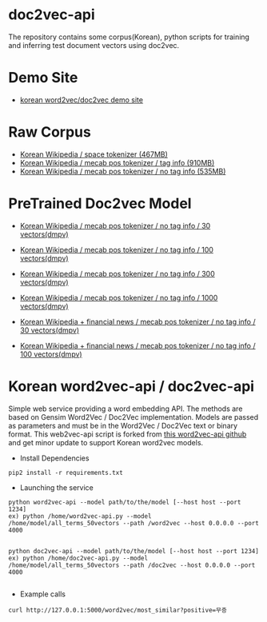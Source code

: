 # doc2vec-api

The repository contains some corpus(Korean), python scripts for training and inferring test document vectors using doc2vec.


Demo Site
=============
* [korean word2vec/doc2vec demo site](http://121.78.145.40/word2vec/)

Raw Corpus
=============
* [Korean Wikipedia / space tokenizer (467MB)](https://drive.google.com/file/d/0B38stK5a3ByqcGhuUE93YnIxN0U/view?resourcekey=0-YfafP3hxayjxBBXpy5RIsA)
* [Korean Wikipedia / mecab pos tokenizer / tag info (910MB)](https://drive.google.com/file/d/0B38stK5a3ByqZWRxS2lWMkhqQ2c/view?usp=sharing&resourcekey=0-c7VTtwcwcxapPrKSwYwivg)
* [Korean Wikipedia / mecab pos tokenizer / no tag info (535MB)](https://drive.google.com/file/d/0B38stK5a3ByqQWtBZ1pQWjFvWlU/view?usp=sharing&resourcekey=0-F__wBgRZg1nn6oJ5DUVbaw)

PreTrained Doc2vec Model
=============
* [Korean Wikipedia / mecab pos tokenizer / no tag info / 30 vectors(dmpv)](https://drive.google.com/file/d/0B9-yFnYCRJ-WUnpfYnd0S2Y1ZXM/view?usp=sharing&resourcekey=0-U3GKEwNwWH5Q3yEHi7sNxA)
* [Korean Wikipedia / mecab pos tokenizer / no tag info / 100 vectors(dmpv)](https://drive.google.com/file/d/0B9-yFnYCRJ-WZTBDNE5odGN5a0U/view?usp=sharing&resourcekey=0-pvmWQI-mgH4XWMVX3ZMg5g)
* [Korean Wikipedia / mecab pos tokenizer / no tag info / 300 vectors(dmpv)](https://drive.google.com/file/d/0B9-yFnYCRJ-WQlpUTk9wRDJ0d2c/view?usp=sharing&resourcekey=0-w88xtciCgmp4PcBKKjUwgw)
* [Korean Wikipedia / mecab pos tokenizer / no tag info / 1000 vectors(dmpv)](https://drive.google.com/file/d/0B9-yFnYCRJ-WSHB4TTBfb2I4REE/view?usp=sharing&resourcekey=0-TQ3rTx-aIVGiNy6eS5YdHw)

* [Korean Wikipedia + financial news / mecab pos tokenizer / no tag info / 30 vectors(dmpv)](https://drive.google.com/file/d/0B38stK5a3ByqZE1Wa3VGQlhJVFk/view?usp=sharing&resourcekey=0-Wc-yDyGR_4RtUeDwg3hS9w)
* [Korean Wikipedia + financial news / mecab pos tokenizer / no tag info / 100 vectors(dmpv)](https://drive.google.com/file/d/0B38stK5a3ByqSUFEQ3ktUlRRaWc/view?usp=sharing&resourcekey=0-eH9X8wwz9qu54uala6S2kA)


Korean word2vec-api / doc2vec-api
============

Simple web service providing a word embedding API. The methods are based on Gensim Word2Vec / Doc2Vec implementation. Models are passed as parameters and must be in the Word2Vec / Doc2Vec text or binary format. This web2vec-api script is forked from [this word2vec-api github](https://github.com/3Top/word2vec-api) and get minor update to support Korean word2vec models.  

* Install Dependencies
```
pip2 install -r requirements.txt
```

* Launching the service
```
python word2vec-api --model path/to/the/model [--host host --port 1234]
ex) python /home/word2vec-api.py --model /home/model/all_terms_50vectors --path /word2vec --host 0.0.0.0 --port 4000


python doc2vec-api --model path/to/the/model [--host host --port 1234]
ex) python /home/doc2vec-api.py --model /home/model/all_terms_50vectors --path /doc2vec --host 0.0.0.0 --port 4000


```

* Example calls
```
curl http://127.0.0.1:5000/word2vec/most_similar?positive=무증
```






